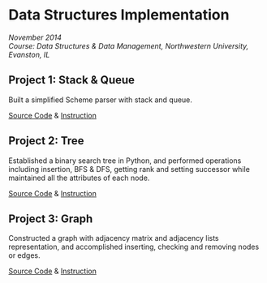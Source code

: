 # Data Structures Implementation
_November 2014_  
_Course: Data Structures & Data Management, Northwestern University, Evanston, IL_
## Project 1: Stack & Queue
Built a simplified Scheme parser with stack and queue.

[Source Code](https://github.com/zhtiansweet/DataStructure_EECS214/blob/master/P27_Project1_tzu088.py) & [Instruction](https://github.com/zhtiansweet/DataStructure_EECS214/blob/master/Program1.pdf)
## Project 2: Tree
Established a binary search tree in Python, and performed operations including insertion, BFS & DFS, getting rank and setting successor while maintained all the attributes of each node.

[Source Code](https://github.com/zhtiansweet/DataStructure_EECS214/blob/master/P27_Project2_tzu088.py) & [Instruction](https://github.com/zhtiansweet/DataStructure_EECS214/blob/master/Program2.pdf)
## Project 3: Graph
Constructed a graph with adjacency matrix and adjacency lists representation, and accomplished inserting, checking and removing nodes or edges.

[Source Code](https://github.com/zhtiansweet/DataStructure_EECS214/blob/master/P27_Project3_tzu088.py) & [Instruction](https://github.com/zhtiansweet/DataStructure_EECS214/blob/master/Program3.pdf)
